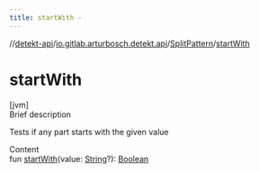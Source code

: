 ```yaml
---
title: startWith -
---
```

//[detekt-api](../../index.md)/[io.gitlab.arturbosch.detekt.api](../index.md)/[SplitPattern](index.md)/[startWith](start-with.md)



# startWith  
[jvm]  
Brief description  


Tests if any part starts with the given value

  
Content  
fun [startWith](start-with.md)(value: [String](https://kotlinlang.org/api/latest/jvm/stdlib/kotlin/-string/index.html)?): [Boolean](https://kotlinlang.org/api/latest/jvm/stdlib/kotlin/-boolean/index.html)  



